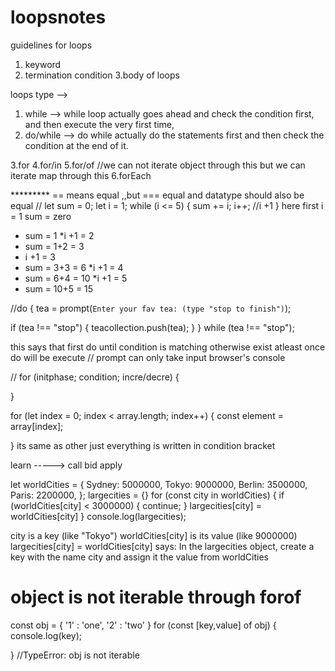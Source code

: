 # loopsnotes
guidelines for loops
1. keyword
2. termination condition
3.body of loops

loops type -->
1. while --> while loop actually goes ahead and check the condition first, and then execute the very     first time,   
2. do/while --> do while actually do the statements first and then check the condition at the end of it.

3.for
4.for/in
5.for/of //we can not iterate object through this but we can iterate map through this
6.forEach

********* == means equal ,,but === equal and datatype should also be equal
// let sum = 0;
let i = 1;
while (i <= 5) {
  sum += i;
  i++; //i +1
}
here first i = 1 sum = zero 
* sum = 1
*i +1 = 2
* sum = 1+2 = 3
* i +1 = 3
* sum = 3+3 = 6
*i +1 = 4
* sum = 6+4 = 10
*i +1 = 5
* sum = 10+5 = 15


//do {
  tea = prompt(`Enter your fav tea: (type "stop to finish")`);

  if (tea !== "stop") {
    teacollection.push(tea);
  }
} while (tea !== "stop");

this says that first do until condition is matching otherwise exist 
atleast once do will be execute 
// prompt can only take input browser's console



// for (initphase; condition; incre/decre) {   
    
 }

for (let index = 0; index < array.length; index++) {
    const element = array[index];
    
}
its same as other just everything is written in condition bracket




learn ----->
call
bid 
apply




let worldCities = {
  Sydney: 5000000,
  Tokyo: 9000000,
  Berlin: 3500000,
  Paris: 2200000,
};
largecities = {}
for (const city in worldCities) {
  if (worldCities[city] < 3000000) {
    continue;
  }
  largecities[city] = worldCities[city]
}
console.log(largecities);

city is a key (like "Tokyo")
worldCities[city] is its value (like 9000000)
largecities[city] = worldCities[city] says:
In the largecities object, create a key with the name city and assign it the value from worldCities




# object is not iterable through forof
const obj = {
  '1' : 'one',
  '2' : 'two'
}
for (const [key,value] of obj) {
  console.log(key);
  
}
//TypeError: obj is not iterable